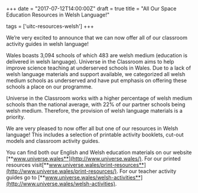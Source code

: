 +++
date = "2017-07-12T14:00:00Z"
draft = true
title = "All Our Space Education Resources in Welsh Language!"

tags = ['uitc-resources-welsh']
+++

We’re very excited to announce that we can now offer all of our classroom activity guides in welsh language! 

Wales boasts 3,094 schools of which 483 are welsh medium (education is delivered in welsh language). Universe in the Classroom aims to help improve science teaching at underserved schools in Wales. Due to a lack of welsh language materials and support available, we categorized all welsh medium schools as underserved and have put emphasis on offering these schools a place on our programme. 

Universe in the Classroom works with a higher percentage of welsh medium schools than the national average, with 22% of our partner schools being welsh medium. Therefore, the provision of welsh language materials is a priority.

We are very pleased to now offer all but one of our resources in Welsh language! This includes a selection of printable activity booklets, cut-out models and classroom activity guides. 

You can find both our English and Welsh education materials on our website [**www.universe.wales**](http://www.universe.wales/). For our printed resources visit[**www.universe.wales/print-resources**](http://www.universe.wales/print-resources/). For our teacher activity guides go to [**www.universe.wales/welsh-activities**](http://www.universe.wales/welsh-activities).

